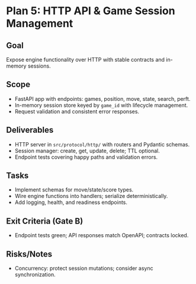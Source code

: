 # Plan 5: HTTP API & Game Session Management

## Goal
Expose engine functionality over HTTP with stable contracts and in-memory sessions.

## Scope
- FastAPI app with endpoints: games, position, move, state, search, perft.
- In-memory session store keyed by `game_id` with lifecycle management.
- Request validation and consistent error responses.

## Deliverables
- HTTP server in `src/protocol/http/` with routers and Pydantic schemas.
- Session manager: create, get, update, delete; TTL optional.
- Endpoint tests covering happy paths and validation errors.

## Tasks
- Implement schemas for move/state/score types.
- Wire engine functions into handlers; serialize deterministically.
- Add logging, health, and readiness endpoints.

## Exit Criteria (Gate B)
- Endpoint tests green; API responses match OpenAPI; contracts locked.

## Risks/Notes
- Concurrency: protect session mutations; consider async synchronization.


